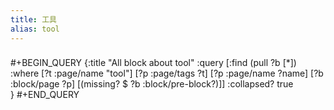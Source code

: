 ```yaml
---
title: 工具
alias: tool
---
```

###
#+BEGIN_QUERY
{:title "All block about tool"
 :query [:find (pull ?b [*])
         :where
         [?t :page/name "tool"]
         [?p :page/tags ?t]
         [?p :page/name ?name]
         [?b :block/page ?p]
         [(missing? $ ?b :block/pre-block?)]]
 :collapsed? true        
}
#+END_QUERY
